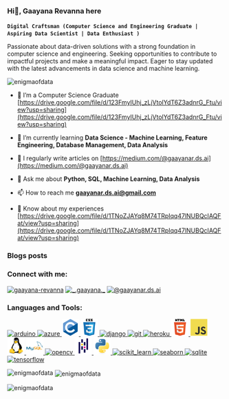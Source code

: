 <!-- ![MasterHead](https://images.hdqwalls.com/download/eat-sleep-code-repeat-er-1600x900.jpg) -->
### Hi👋, Gaayana Revanna here
**`Digital Craftsman (Computer Science and Engineering Graduate | Aspiring Data Scientist | Data Enthusiast )`**

<p align="left">
Passionate about data-driven solutions with a strong foundation in computer science and engineering. Seeking opportunities to contribute to impactful projects and make a meaningful impact. Eager to stay updated with the latest advancements in data science and machine learning.
</p>

<p align="left"> <img src="https://komarev.com/ghpvc/?username=enigmaofdata&label=Profile%20views&color=0e75b6&style=flat" alt="enigmaofdata" /> </p>

- 🔭 I’m a Computer Science Graduate [https://drive.google.com/file/d/123FmyIUhj_zLjVtolYdT6Z3adnrG_Ftu/view?usp=sharing](https://drive.google.com/file/d/123FmyIUhj_zLjVtolYdT6Z3adnrG_Ftu/view?usp=sharing)

- 🌱 I’m currently learning **Data Science - Machine Learning, Feature Engineering, Database Management, Data Analysis**

- 📝 I regularly write articles on [https://medium.com/@gaayanar.ds.ai](https://medium.com/@gaayanar.ds.ai)

- 💬 Ask me about **Python, SQL, Machine Learning, Data Analysis**

- 📫 How to reach me **gaayanar.ds.ai@gmail.com**

- 📄 Know about my experiences [https://drive.google.com/file/d/1TNoZJAYq8M74TRpIqq47lNUBQcIAQFat/view?usp=sharing](https://drive.google.com/file/d/1TNoZJAYq8M74TRpIqq47lNUBQcIAQFat/view?usp=sharing)

### Blogs posts
<!-- BLOG-POST-LIST:START -->
<!-- BLOG-POST-LIST:END -->

<h3 align="left">Connect with me:</h3>
<p align="left">
<a href="https://linkedin.com/in/gaayana-revanna" target="blank"><img align="center" src="https://raw.githubusercontent.com/rahuldkjain/github-profile-readme-generator/master/src/images/icons/Social/linked-in-alt.svg" alt="gaayana-revanna" height="30" width="40" /></a>
<a href="https://instagram.com/_.gaayana._" target="blank"><img align="center" src="https://raw.githubusercontent.com/rahuldkjain/github-profile-readme-generator/master/src/images/icons/Social/instagram.svg" alt="_.gaayana._" height="30" width="40" /></a>
<a href="https://medium.com/@gaayanar.ds.ai" target="blank"><img align="center" src="https://raw.githubusercontent.com/rahuldkjain/github-profile-readme-generator/master/src/images/icons/Social/medium.svg" alt="@gaayanar.ds.ai" height="30" width="40" /></a>
</p>

<h3 align="left">Languages and Tools:</h3>
<p align="left"> <a href="https://www.arduino.cc/" target="_blank" rel="noreferrer"> <img src="https://cdn.worldvectorlogo.com/logos/arduino-1.svg" alt="arduino" width="40" height="40"/> </a> <a href="https://azure.microsoft.com/en-in/" target="_blank" rel="noreferrer"> <img src="https://www.vectorlogo.zone/logos/microsoft_azure/microsoft_azure-icon.svg" alt="azure" width="40" height="40"/> </a> <a href="https://www.cprogramming.com/" target="_blank" rel="noreferrer"> <img src="https://raw.githubusercontent.com/devicons/devicon/master/icons/c/c-original.svg" alt="c" width="40" height="40"/> </a> <a href="https://www.w3schools.com/css/" target="_blank" rel="noreferrer"> <img src="https://raw.githubusercontent.com/devicons/devicon/master/icons/css3/css3-original-wordmark.svg" alt="css3" width="40" height="40"/> </a> <a href="https://www.djangoproject.com/" target="_blank" rel="noreferrer"> <img src="https://cdn.worldvectorlogo.com/logos/django.svg" alt="django" width="40" height="40"/> </a> <a href="https://git-scm.com/" target="_blank" rel="noreferrer"> <img src="https://www.vectorlogo.zone/logos/git-scm/git-scm-icon.svg" alt="git" width="40" height="40"/> </a> <a href="https://heroku.com" target="_blank" rel="noreferrer"> <img src="https://www.vectorlogo.zone/logos/heroku/heroku-icon.svg" alt="heroku" width="40" height="40"/> </a> <a href="https://www.w3.org/html/" target="_blank" rel="noreferrer"> <img src="https://raw.githubusercontent.com/devicons/devicon/master/icons/html5/html5-original-wordmark.svg" alt="html5" width="40" height="40"/> </a> <a href="https://developer.mozilla.org/en-US/docs/Web/JavaScript" target="_blank" rel="noreferrer"> <img src="https://raw.githubusercontent.com/devicons/devicon/master/icons/javascript/javascript-original.svg" alt="javascript" width="40" height="40"/> </a> <a href="https://www.linux.org/" target="_blank" rel="noreferrer"> <img src="https://raw.githubusercontent.com/devicons/devicon/master/icons/linux/linux-original.svg" alt="linux" width="40" height="40"/> </a> <a href="https://www.mysql.com/" target="_blank" rel="noreferrer"> <img src="https://raw.githubusercontent.com/devicons/devicon/master/icons/mysql/mysql-original-wordmark.svg" alt="mysql" width="40" height="40"/> </a> <a href="https://opencv.org/" target="_blank" rel="noreferrer"> <img src="https://www.vectorlogo.zone/logos/opencv/opencv-icon.svg" alt="opencv" width="40" height="40"/> </a> <a href="https://pandas.pydata.org/" target="_blank" rel="noreferrer"> <img src="https://raw.githubusercontent.com/devicons/devicon/2ae2a900d2f041da66e950e4d48052658d850630/icons/pandas/pandas-original.svg" alt="pandas" width="40" height="40"/> </a> <a href="https://www.python.org" target="_blank" rel="noreferrer"> <img src="https://raw.githubusercontent.com/devicons/devicon/master/icons/python/python-original.svg" alt="python" width="40" height="40"/> </a> <a href="https://scikit-learn.org/" target="_blank" rel="noreferrer"> <img src="https://upload.wikimedia.org/wikipedia/commons/0/05/Scikit_learn_logo_small.svg" alt="scikit_learn" width="40" height="40"/> </a> <a href="https://seaborn.pydata.org/" target="_blank" rel="noreferrer"> <img src="https://seaborn.pydata.org/_images/logo-mark-lightbg.svg" alt="seaborn" width="40" height="40"/> </a> <a href="https://www.sqlite.org/" target="_blank" rel="noreferrer"> <img src="https://www.vectorlogo.zone/logos/sqlite/sqlite-icon.svg" alt="sqlite" width="40" height="40"/> </a> <a href="https://www.tensorflow.org" target="_blank" rel="noreferrer"> <img src="https://www.vectorlogo.zone/logos/tensorflow/tensorflow-icon.svg" alt="tensorflow" width="40" height="40"/> </a> </p>

<p><img align="left" src="https://github-readme-stats.vercel.app/api/top-langs?username=enigmaofdata&show_icons=true&locale=en&layout=compact" alt="enigmaofdata" /></p>

<p>&nbsp;<img align="center" src="https://github-readme-stats.vercel.app/api?username=enigmaofdata&show_icons=true&locale=en" alt="enigmaofdata" /></p>

<p><img align="center" src="https://github-readme-streak-stats.herokuapp.com/?user=enigmaofdata&" alt="enigmaofdata" /></p>
